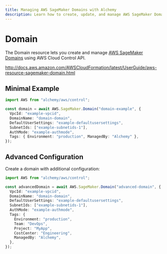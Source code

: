 ```yaml
---
title: Managing AWS SageMaker Domains with Alchemy
description: Learn how to create, update, and manage AWS SageMaker Domains using Alchemy Cloud Control.
---
```


# Domain

The Domain resource lets you create and manage [AWS SageMaker Domains](https://docs.aws.amazon.com/sagemaker/latest/userguide/) using AWS Cloud Control API.

http://docs.aws.amazon.com/AWSCloudFormation/latest/UserGuide/aws-resource-sagemaker-domain.html

## Minimal Example

```ts
import AWS from "alchemy/aws/control";

const domain = await AWS.SageMaker.Domain("domain-example", {
  VpcId: "example-vpcid",
  DomainName: "domain-domain",
  DefaultUserSettings: "example-defaultusersettings",
  SubnetIds: ["example-subnetids-1"],
  AuthMode: "example-authmode",
  Tags: { Environment: "production", ManagedBy: "Alchemy" },
});
```

## Advanced Configuration

Create a domain with additional configuration:

```ts
import AWS from "alchemy/aws/control";

const advancedDomain = await AWS.SageMaker.Domain("advanced-domain", {
  VpcId: "example-vpcid",
  DomainName: "domain-domain",
  DefaultUserSettings: "example-defaultusersettings",
  SubnetIds: ["example-subnetids-1"],
  AuthMode: "example-authmode",
  Tags: {
    Environment: "production",
    Team: "DevOps",
    Project: "MyApp",
    CostCenter: "Engineering",
    ManagedBy: "Alchemy",
  },
});
```

